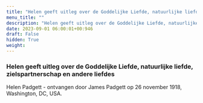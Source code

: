 ```yaml
---
title: "Helen geeft uitleg over de Goddelijke Liefde, natuurlijke liefde, zielspartnerschap en andere liefdes"
menu_title: ""
description: "Helen geeft uitleg over de Goddelijke Liefde, natuurlijke liefde, zielspartnerschap en andere liefdes"
date: 2023-09-01 06:00:01+00:946
draft: False
hidden: True
weight:
---
```

### Helen geeft uitleg over de Goddelijke Liefde, natuurlijke liefde, zielspartnerschap en andere liefdes

Helen Padgett - ontvangen door James Padgett op 26 november 1918, Washington, DC, USA.
